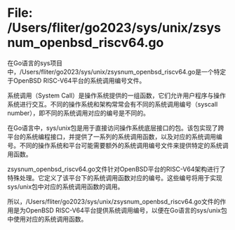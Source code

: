 # File: /Users/fliter/go2023/sys/unix/zsysnum_openbsd_riscv64.go

在Go语言的sys项目中，/Users/fliter/go2023/sys/unix/zsysnum_openbsd_riscv64.go是一个特定于OpenBSD RISC-V64平台的系统调用编号文件。

系统调用（System Call）是操作系统提供的一组函数，它们允许用户程序与操作系统进行交互。不同的操作系统和架构常常会有不同的系统调用编号（syscall number），即不同的系统调用对应的编号是不同的。

在Go语言中，sys/unix包是用于直接访问操作系统底层接口的包。该包实现了跨平台的系统编程接口，并提供了一系列的系统调用函数，以及对应的系统调用编号。不同的操作系统和平台可能需要额外的系统调用编号文件来提供特定的系统调用函数。

zsysnum_openbsd_riscv64.go文件针对OpenBSD平台的RISC-V64架构进行了特殊处理。它定义了该平台下的系统调用函数对应的编号。这些编号将用于实现sys/unix包中对应的系统调用函数的调用。

所以，/Users/fliter/go2023/sys/unix/zsysnum_openbsd_riscv64.go文件的作用是为OpenBSD RISC-V64平台提供系统调用编号，以便在Go语言的sys/unix包中使用对应的系统调用函数。


